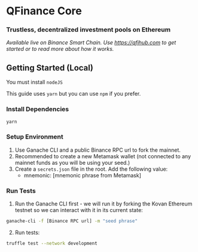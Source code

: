 # QFinance Core

### Trustless, decentralized investment pools on Ethereum

_Available live on Binance Smart Chain. Use https://qfihub.com to get started or to read more about how it works._

## Getting Started (Local)

You must install `nodeJS`

This guide uses `yarn` but you can use `npm` if you prefer.

### Install Dependencies

```bash
yarn
```

### Setup Environment

1. Use Ganache CLI and a public Binance RPC url to fork the mainnet.
2. Recommended to create a new Metamask wallet (not connected to any mainnet funds as you will be using your seed.)
3. Create a `secrets.json` file in the root. Add the following value:
   - mnemonic: [mnemonic phrase from Metamask]

### Run Tests

1. Run the Ganache CLI first - we will run it by forking the Kovan Ethereum testnet so we can interact with it in its current state:

```bash
ganache-cli -f [Binance RPC url] -m "seed phrase"
```

2. Run tests:

```bash
truffle test --network development
```